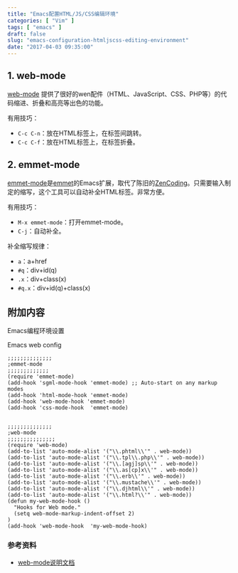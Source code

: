 ```yaml
---
title: "Emacs配置HTML/JS/CSS编辑环境"
categories: [ "Vim" ]
tags: [ "emacs" ]
draft: false
slug: "emacs-configuration-htmljscss-editing-environment"
date: "2017-04-03 09:35:00"
---
```


## 1. web-mode

[web-mode](http://web-mode.org/) 提供了很好的wen配件（HTML、JavaScript、CSS、PHP等）的代码缩进、折叠和高亮等出色的功能。

有用技巧：

- `C-c C-n`：放在HTML标签上，在标签间跳转。
- `C-c C-f`：放在HTML标签上，在标签折叠。

## 2. emmet-mode

[emmet-mode](https://github.com/smihica/emmet-mode)是[emmet](http://emmet.io/)的Emacs扩展，取代了陈旧的[ZenCoding](http://www.emacswiki.org/emacs/ZenCoding)。只需要输入制定的缩写，这个工具可以自动补全HTML标签。非常方便。

有用技巧：

- `M-x emmet-mode`：打开emmet-mode。
- `C-j`：自动补全。


<!--more-->


补全缩写规律：

- `a`：a+href
- `#q`：div+id(q)
- `.x`：div+class(x)
- `#q.x`：div+id(q)+class(x)

## 附加内容

Emacs编程环境设置

Emacs web config
```
;;;;;;;;;;;;;;
;emmet-mode
;;;;;;;;;;;;;
(require 'emmet-mode)
(add-hook 'sgml-mode-hook 'emmet-mode) ;; Auto-start on any markup modes
(add-hook 'html-mode-hook 'emmet-mode)
(add-hook 'web-mode-hook 'emmet-mode)
(add-hook 'css-mode-hook  'emmet-mode)


;;;;;;;;;;;;;;
;web-mode
;;;;;;;;;;;;;;;
(require 'web-mode)
(add-to-list 'auto-mode-alist '("\\.phtml\\'" . web-mode))
(add-to-list 'auto-mode-alist '("\\.tpl\\.php\\'" . web-mode))
(add-to-list 'auto-mode-alist '("\\.[agj]sp\\'" . web-mode))
(add-to-list 'auto-mode-alist '("\\.as[cp]x\\'" . web-mode))
(add-to-list 'auto-mode-alist '("\\.erb\\'" . web-mode))
(add-to-list 'auto-mode-alist '("\\.mustache\\'" . web-mode))
(add-to-list 'auto-mode-alist '("\\.djhtml\\'" . web-mode))
(add-to-list 'auto-mode-alist '("\\.html?\\'" . web-mode))
(defun my-web-mode-hook ()
  "Hooks for Web mode."
  (setq web-mode-markup-indent-offset 2)
)
(add-hook 'web-mode-hook  'my-web-mode-hook)
```


### 参考资料

- [web-mode说明文档](http://web-mode.org/)